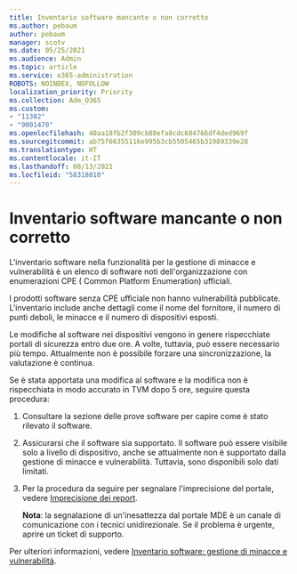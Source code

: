 ```yaml
---
title: Inventario software mancante o non corretto
ms.author: pebaum
author: pebaum
manager: scotv
ms.date: 05/25/2021
ms.audience: Admin
ms.topic: article
ms.service: o365-administration
ROBOTS: NOINDEX, NOFOLLOW
localization_priority: Priority
ms.collection: Adm_O365
ms.custom:
- "11382"
- "9001470"
ms.openlocfilehash: 40aa18fb2f309cb80efa8cdc684766df4ded969f
ms.sourcegitcommit: ab75f66355116e995b3cb5505465b31989339e28
ms.translationtype: HT
ms.contentlocale: it-IT
ms.lasthandoff: 08/13/2021
ms.locfileid: "58318010"
---
```

# <a name="software-inventory-is-missing-or-inaccurate"></a>Inventario software mancante o non corretto

L'inventario software nella funzionalità per la gestione di minacce e vulnerabilità è un elenco di software noti dell'organizzazione con enumerazioni CPE ( Common Platform Enumeration) ufficiali.

I prodotti software senza CPE ufficiale non hanno vulnerabilità pubblicate. L'inventario include anche dettagli come il nome del fornitore, il numero di punti deboli, le minacce e il numero di dispositivi esposti.

Le modifiche al software nei dispositivi vengono in genere rispecchiate portali di sicurezza entro due ore. A volte, tuttavia, può essere necessario più tempo. Attualmente non è possibile forzare una sincronizzazione, la valutazione è continua.

Se è stata apportata una modifica al software e la modifica non è rispecchiata in modo accurato in TVM dopo 5 ore, seguire questa procedura:

1. Consultare la sezione delle prove software per capire come è stato rilevato il software.
1. Assicurarsi che il software sia supportato. Il software può essere visibile solo a livello di dispositivo, anche se attualmente non è supportato dalla gestione di minacce e vulnerabilità. Tuttavia, sono disponibili solo dati limitati.
1. Per la procedura da seguire per segnalare l'imprecisione del portale, vedere [Imprecisione dei report](https://docs.microsoft.com/microsoft-365/security/defender-endpoint/tvm-software-inventory?view=o365-worldwide#report-inaccuracy).
   
    **Nota**: la segnalazione di un'inesattezza dal portale MDE è un canale di comunicazione con i tecnici unidirezionale. Se il problema è urgente, aprire un ticket di supporto.

Per ulteriori informazioni, vedere [Inventario software: gestione di minacce e vulnerabilità](https://docs.microsoft.com/microsoft-365/security/defender-endpoint/tvm-software-inventory).
